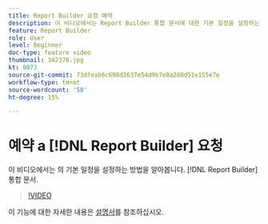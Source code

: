```yaml
---
title: Report Builder 요청 예약
description: 이 비디오에서는 Report Builder 통합 문서에 대한 기본 일정을 설정하는 방법을 배웁니다.
feature: Report Builder
role: User
level: Beginner
doc-type: feature video
thumbnail: 342376.jpg
kt: 9873
source-git-commit: 73dfeab6c698d2637e54d9b7e0a280d51e155e7e
workflow-type: tm+mt
source-wordcount: '58'
ht-degree: 15%

---
```



# 예약 a [!DNL Report Builder] 요청

이 비디오에서는 의 기본 일정을 설정하는 방법을 알아봅니다. [!DNL Report Builder] 통합 문서.

>[!VIDEO](https://video.tv.adobe.com/v/342376/?quality=12&learn=on)

이 기능에 대한 자세한 내용은 [설명서](https://experienceleague.adobe.com/docs/analytics/analyze/report-builder/t-schedule-a-data-request.html?lang=en)를 참조하십시오.